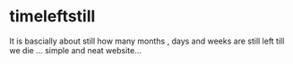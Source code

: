 # timeleftstill
It is bascially about still how many months , days and weeks are still left till we die ... simple and neat website...
